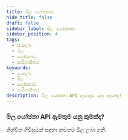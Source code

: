 ```yaml
---
title: මිල යෝජනාව
hide_title: false
draft: false
sidebar_label: මිල යෝජනාව
sidebar_position: 4
tags:
  - සංකල්ප
  - මිල
  - යෝජනාව
  - පාරිභාෂිතය
keywords:
  - සංකල්ප
  - මිල
  - යෝජනාව
  - පාරිභාෂිතය
description: මිල යෝජනා API ඇමතුම යනු කුමක්ද?
---
```


### මිල යෝජනා API ඇමතුම යනු කුමක්ද?

නිශ්චිත ගිවිසුමක් සඳහා නවතම මිල ලබා ගනී.
